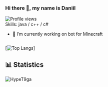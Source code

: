 ### Hi there 👋, my name is Daniil
![Profile views](https://gpvc.arturio.dev/ienov)  
Skills: java / c++ / c# 

- 🔭 I’m currently working on bot for Minecraft 


[<img src='https://cdn.jsdelivr.net/npm/simple-icons@3.0.1/icons/github.svg' alt='github' height='0'>](https://github.com/ienov)  

[![Top Langs](https://github-readme-stats.vercel.app/api/top-langs/?username=ienov)]



## 📊 Statistics
![HypeT9ga](https://github-readme-stats.vercel.app/api?username=ienov&theme=midnight-purple&hide=stars&count_private=true&show_icons=true)
